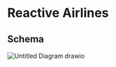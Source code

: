 # Reactive Airlines

## Schema
![Untitled Diagram drawio](https://user-images.githubusercontent.com/85122787/156400376-09c57762-49ba-452c-89f2-be819c6b58e5.svg)
